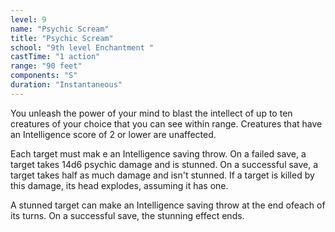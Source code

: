 ```yaml
---
level: 9
name: "Psychic Scream"
title: "Psychic Scream"
school: "9th level Enchantment "
castTime: "1 action"
range: "90 feet"
components: "S"
duration: "Instantaneous"
---
```


You unleash the power of your mind to blast the intellect of up to ten creatures of your choice that you can see within range. Creatures that have an Intelligence score of 2 or lower are unaffected.

Each target must mak e an Intelligence saving throw. On a failed save, a target takes 14d6 psychic damage and is stunned. On a successful save, a target takes half as much damage and isn't stunned. If a target is killed by this damage, its head explodes, assuming it has one.

A stunned target can make an Intelligence saving throw at the end ofeach of its turns. On a successful save, the stunning effect ends.
